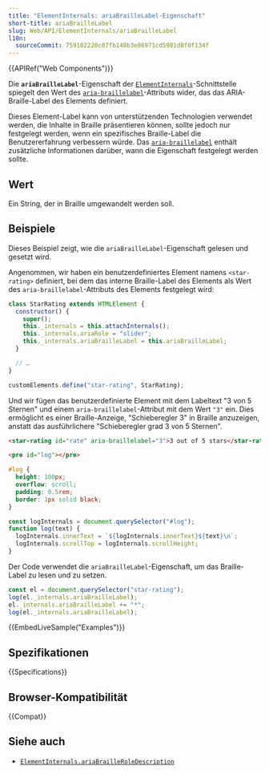 ```yaml
---
title: "ElementInternals: ariaBrailleLabel-Eigenschaft"
short-title: ariaBrailleLabel
slug: Web/API/ElementInternals/ariaBrailleLabel
l10n:
  sourceCommit: 759102220c07fb140b3e06971cd5981d8f0f134f
---
```


{{APIRef("Web Components")}}

Die **`ariaBrailleLabel`**-Eigenschaft der [`ElementInternals`](/de/docs/Web/API/ElementInternals)-Schnittstelle spiegelt den Wert des [`aria-braillelabel`](/de/docs/Web/Accessibility/ARIA/Reference/Attributes/aria-braillelabel)-Attributs wider, das das ARIA-Braille-Label des Elements definiert.

Dieses Element-Label kann von unterstützenden Technologien verwendet werden, die Inhalte in Braille präsentieren können, sollte jedoch nur festgelegt werden, wenn ein spezifisches Braille-Label die Benutzererfahrung verbessern würde. Das [`aria-braillelabel`](/de/docs/Web/Accessibility/ARIA/Reference/Attributes/aria-braillelabel) enthält zusätzliche Informationen darüber, wann die Eigenschaft festgelegt werden sollte.

## Wert

Ein String, der in Braille umgewandelt werden soll.

## Beispiele

Dieses Beispiel zeigt, wie die `ariaBrailleLabel`-Eigenschaft gelesen und gesetzt wird.

Angenommen, wir haben ein benutzerdefiniertes Element namens `<star-rating>` definiert, bei dem das interne Braille-Label des Elements als Wert des `aria-braillelabel`-Attributs des Elements festgelegt wird:

```js
class StarRating extends HTMLElement {
  constructor() {
    super();
    this._internals = this.attachInternals();
    this._internals.ariaRole = "slider";
    this._internals.ariaBrailleLabel = this.ariaBrailleLabel;
  }

  // …
}

customElements.define("star-rating", StarRating);
```

Und wir fügen das benutzerdefinierte Element mit dem Labeltext "3 von 5 Sternen" und einem `aria-braillelabel`-Attribut mit dem Wert `"3"` ein. Dies ermöglicht es einer Braille-Anzeige, "Schieberegler 3" in Braille anzuzeigen, anstatt das ausführlichere "Schieberegler grad 3 von 5 Sternen".

```html
<star-rating id="rate" aria-braillelabel="3">3 out of 5 stars</star-rating>
```

```html hidden
<pre id="log"></pre>
```

```css hidden
#log {
  height: 100px;
  overflow: scroll;
  padding: 0.5rem;
  border: 1px solid black;
}
```

```js hidden
const logInternals = document.querySelector("#log");
function log(text) {
  logInternals.innerText = `${logInternals.innerText}${text}\n`;
  logInternals.scrollTop = logInternals.scrollHeight;
}
```

Der Code verwendet die `ariaBrailleLabel`-Eigenschaft, um das Braille-Label zu lesen und zu setzen.

```js
const el = document.querySelector("star-rating");
log(el._internals.ariaBrailleLabel);
el._internals.ariaBrailleLabel += "*";
log(el._internals.ariaBrailleLabel);
```

{{EmbedLiveSample("Examples")}}

## Spezifikationen

{{Specifications}}

## Browser-Kompatibilität

{{Compat}}

## Siehe auch

- [`ElementInternals.ariaBrailleRoleDescription`](/de/docs/Web/API/ElementInternals/ariaBrailleRoleDescription)
